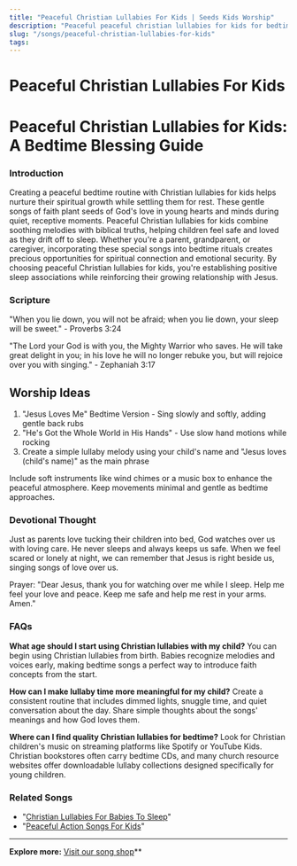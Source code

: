 ```yaml
---
title: "Peaceful Christian Lullabies For Kids | Seeds Kids Worship"
description: "Peaceful peaceful christian lullabies for kids for bedtime and quiet moments. Christian music to comfort and nurture young children's faith."
slug: "/songs/peaceful-christian-lullabies-for-kids"
tags:
---
```


# Peaceful Christian Lullabies For Kids

# Peaceful Christian Lullabies for Kids: A Bedtime Blessing Guide

### Introduction
Creating a peaceful bedtime routine with Christian lullabies for kids helps nurture their spiritual growth while settling them for rest. These gentle songs of faith plant seeds of God's love in young hearts and minds during quiet, receptive moments. Peaceful Christian lullabies for kids combine soothing melodies with biblical truths, helping children feel safe and loved as they drift off to sleep. Whether you're a parent, grandparent, or caregiver, incorporating these special songs into bedtime rituals creates precious opportunities for spiritual connection and emotional security. By choosing peaceful Christian lullabies for kids, you're establishing positive sleep associations while reinforcing their growing relationship with Jesus.

### Scripture
"When you lie down, you will not be afraid; when you lie down, your sleep will be sweet." - Proverbs 3:24

"The Lord your God is with you, the Mighty Warrior who saves. He will take great delight in you; in his love he will no longer rebuke you, but will rejoice over you with singing." - Zephaniah 3:17

## Worship Ideas
1. "Jesus Loves Me" Bedtime Version - Sing slowly and softly, adding gentle back rubs
2. "He's Got the Whole World in His Hands" - Use slow hand motions while rocking
3. Create a simple lullaby melody using your child's name and "Jesus loves (child's name)" as the main phrase

Include soft instruments like wind chimes or a music box to enhance the peaceful atmosphere. Keep movements minimal and gentle as bedtime approaches.

### Devotional Thought
Just as parents love tucking their children into bed, God watches over us with loving care. He never sleeps and always keeps us safe. When we feel scared or lonely at night, we can remember that Jesus is right beside us, singing songs of love over us.

Prayer: "Dear Jesus, thank you for watching over me while I sleep. Help me feel your love and peace. Keep me safe and help me rest in your arms. Amen."

### FAQs
**What age should I start using Christian lullabies with my child?**
You can begin using Christian lullabies from birth. Babies recognize melodies and voices early, making bedtime songs a perfect way to introduce faith concepts from the start.

**How can I make lullaby time more meaningful for my child?**
Create a consistent routine that includes dimmed lights, snuggle time, and quiet conversation about the day. Share simple thoughts about the songs' meanings and how God loves them.

**Where can I find quality Christian lullabies for bedtime?**
Look for Christian children's music on streaming platforms like Spotify or YouTube Kids. Christian bookstores often carry bedtime CDs, and many church resource websites offer downloadable lullaby collections designed specifically for young children.

### Related Songs

- "[Christian Lullabies For Babies To Sleep](/songs/christian-lullabies-for-babies-to-sleep/)"
- "[Peaceful Action Songs For Kids](/songs/peaceful-action-songs-for-kids/)"

---

**Explore more:** [Visit our song shop](https://seedskidsworship.com/shop)**

<!-- Schema Markup -->
<script type="application/ld+json">
{
  "@context": "https://schema.org",
  "@type": "MusicRecording",
  "name": "Peaceful Christian Lullabies For Kids",
  "byArtist": {
    "@type": "MusicGroup",
    "name": "Seeds Kids Worship"
  },
  "isFamilyFriendly": true,
  "url": "https://seedskidsworship.com/songs/peaceful-christian-lullabies-for-kids/"
}
</script>